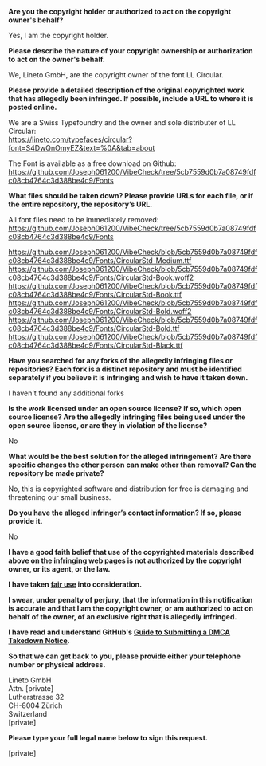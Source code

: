 **Are you the copyright holder or authorized to act on the copyright owner's behalf?**

Yes, I am the copyright holder.

**Please describe the nature of your copyright ownership or authorization to act on the owner's behalf.**

We, Lineto GmbH, are the copyright owner of the font LL Circular.

**Please provide a detailed description of the original copyrighted work that has allegedly been infringed. If possible, include a URL to where it is posted online.**

We are a Swiss Typefoundry and the owner and sole distributer of LL Circular:  
https://lineto.com/typefaces/circular?font=S4DwQnOmyEZ&text=%0A&tab=about

The Font is available as a free download on Github:  
https://github.com/Joseph061200/VibeCheck/tree/5cb7559d0b7a08749fdfc08cb4764c3d388be4c9/Fonts

**What files should be taken down? Please provide URLs for each file, or if the entire repository, the repository’s URL.**

All font files need to be immediately removed:  
https://github.com/Joseph061200/VibeCheck/tree/5cb7559d0b7a08749fdfc08cb4764c3d388be4c9/Fonts

https://github.com/Joseph061200/VibeCheck/blob/5cb7559d0b7a08749fdfc08cb4764c3d388be4c9/Fonts/CircularStd-Medium.ttf  
https://github.com/Joseph061200/VibeCheck/blob/5cb7559d0b7a08749fdfc08cb4764c3d388be4c9/Fonts/CircularStd-Book.woff2  
https://github.com/Joseph061200/VibeCheck/blob/5cb7559d0b7a08749fdfc08cb4764c3d388be4c9/Fonts/CircularStd-Book.ttf  
https://github.com/Joseph061200/VibeCheck/blob/5cb7559d0b7a08749fdfc08cb4764c3d388be4c9/Fonts/CircularStd-Bold.woff2  
https://github.com/Joseph061200/VibeCheck/blob/5cb7559d0b7a08749fdfc08cb4764c3d388be4c9/Fonts/CircularStd-Bold.ttf  
https://github.com/Joseph061200/VibeCheck/blob/5cb7559d0b7a08749fdfc08cb4764c3d388be4c9/Fonts/CircularStd-Black.ttf

**Have you searched for any forks of the allegedly infringing files or repositories? Each fork is a distinct repository and must be identified separately if you believe it is infringing and wish to have it taken down.**

I haven't found any additional forks

**Is the work licensed under an open source license? If so, which open source license? Are the allegedly infringing files being used under the open source license, or are they in violation of the license?**

No

**What would be the best solution for the alleged infringement? Are there specific changes the other person can make other than removal? Can the repository be made private?**

No, this is copyrighted software and distribution for free is damaging and threatening our small business.

**Do you have the alleged infringer’s contact information? If so, please provide it.**

No

**I have a good faith belief that use of the copyrighted materials described above on the infringing web pages is not authorized by the copyright owner, or its agent, or the law.**

**I have taken <a href="https://www.lumendatabase.org/topics/22">fair use</a> into consideration.**

**I swear, under penalty of perjury, that the information in this notification is accurate and that I am the copyright owner, or am authorized to act on behalf of the owner, of an exclusive right that is allegedly infringed.**

**I have read and understand GitHub's <a href="https://docs.github.com/articles/guide-to-submitting-a-dmca-takedown-notice/">Guide to Submitting a DMCA Takedown Notice</a>.**

**So that we can get back to you, please provide either your telephone number or physical address.**

Lineto GmbH  
Attn. [private]  
Lutherstrasse 32  
CH-8004 Zürich  
Switzerland  
[private]

**Please type your full legal name below to sign this request.**

[private]
